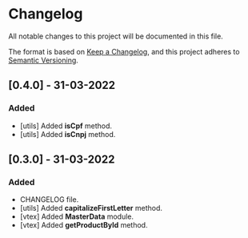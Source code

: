 # Changelog

All notable changes to this project will be documented in this file.

The format is based on [Keep a Changelog](https://keepachangelog.com/en/1.0.0/),
and this project adheres to [Semantic Versioning](https://semver.org/spec/v2.0.0.html).

## [0.4.0] - 31-03-2022

### Added

- [utils] Added **isCpf** method.
- [utils] Added **isCnpj** method.

## [0.3.0] - 31-03-2022

### Added

- CHANGELOG file.
- [utils] Added **capitalizeFirstLetter** method.
- [vtex] Added **MasterData** module.
- [vtex] Added **getProductById** method.
